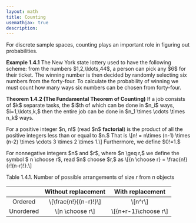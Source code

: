 ```yaml
---
layout: math
title: Counting
usemathjax: true
description:
---
```


For discrete sample spaces, counting plays an important role in figuring out probabilities.

<p class="box example">
<strong>Example 1.4.1</strong>
The New York state lottery used to have the following scheme: from the numbers $1,2,\ldots,44$, a person can pick any $6$ for their ticket. The winning number is then decided by randomly selecting six numbers from the forty-four. To calculate the probability of winning we must count how many ways six numbers can be chosen from forty-four.
</p>

<p class="box theorem">
<strong>Theorem 1.4.2 (The Fundamental Theorem of Counting)</strong>
If a job consists of $k$ separate tasks, the $i$th of which can be done in $n_i$ ways, $i=1,\ldots,k,$ then the entire job can be done in $n_1 \times \cdots \times n_k$ ways. 
</p>

<p class="box def">
For a positive integer $n, n!$ (read $n$ <strong>factorial</strong>) is the product of all the positive integers less than or equal to $n.$ That is
\[n! = n\times (n-1) \times (n-2) \times \cdots 3 \times 2 \times 1.\]
Furthermore, we define $0!=1.$
</p>

<p class="box def">
For nonnegative integers $n$ and $r$, where $n \geq r,$ we define the symbol $ n \choose r$, read $n$ choose $r,$ as 
\[{n \choose r} = \frac{n!}{r!(n-r)!}.\]
</p>

Table 1.4.1. Number of possible arrangements of size $r$ from $n$ objects

|           |Without replacement  |With replacement  |
|:---------:|:-------------------:|:----------------:|
|Ordered    |\\[\frac{n!}{(n-r)!}\\]  | \\[n^r\\]            |
|Unordered  |\\[n \choose r\\]        |\\[{n+r-1}\choose r\\]|


